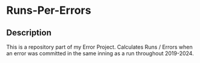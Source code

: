 # Runs-Per-Errors

## Description
This is a repository part of my Error Project. Calculates Runs / Errors when an error was committed in the same inning as a run throughout 2019-2024.
